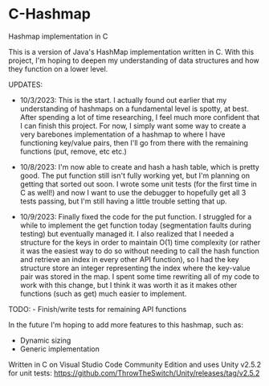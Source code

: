 # C-Hashmap
Hashmap implementation in C

This is a version of Java's HashMap implementation written in C. With
this project, I'm hoping to deepen my understanding of data structures
and how they function on a lower level.

UPDATES:
- 10/3/2023: This is the start. I actually found out earlier that my understanding of hashmaps on a fundamental level is spotty, at best. After spending a lot of time researching, I feel much more confident that I can finish this project. For now, I simply want some way to create a very barebones implementation of a hashmap to where I have functioning key/value pairs, then I'll go from there with the remaining functions (put, remove, etc etc.)

- 10/8/2023: I'm now able to create and hash a hash table, which is pretty good. The put function still isn't fully working yet, but I'm planning on getting that sorted out soon. I wrote some unit tests (for the first time in C as well!) and now I want to use the debugger to hopefully get all 3 tests passing, but I'm still having a little trouble setting that up.

- 10/9/2023: Finally fixed the code for the put function. I struggled for a while to implement the get function today (segmentation faults during testing) but eventually managed it. I also realized that I needed a structure for the keys in order to maintain O(1) time complexity (or rather it was the easiest way to do so without needing to call the hash function and retrieve an index in every other API function), so I had the key structure store an integer representing the index where the key-value pair was stored in the map. I spent some time rewriting all of my code to work with this change, but I think it was worth it as it makes other functions (such as get) much easier to implement.

TODO:
    - Finish/write tests for remaining API functions

In the future I'm hoping to add more features to this hashmap, such as:
- Dynamic sizing
- Generic implementation

Written in C on Visual Studio Code Community Edition and uses Unity v2.5.2
for unit tests:
https://github.com/ThrowTheSwitch/Unity/releases/tag/v2.5.2
